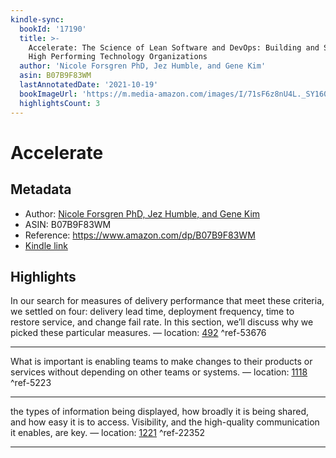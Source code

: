 ```yaml
---
kindle-sync:
  bookId: '17190'
  title: >-
    Accelerate: The Science of Lean Software and DevOps: Building and Scaling
    High Performing Technology Organizations
  author: 'Nicole Forsgren PhD, Jez Humble, and Gene Kim'
  asin: B07B9F83WM
  lastAnnotatedDate: '2021-10-19'
  bookImageUrl: 'https://m.media-amazon.com/images/I/71sF6z8nU4L._SY160.jpg'
  highlightsCount: 3
---
```

# Accelerate
## Metadata
* Author: [Nicole Forsgren PhD, Jez Humble, and Gene Kim](https://www.amazon.com/Nicole-Forsgren-PhD/e/B0775YPSMZ/ref=dp_byline_cont_ebooks_1)
* ASIN: B07B9F83WM
* Reference: https://www.amazon.com/dp/B07B9F83WM
* [Kindle link](kindle://book?action=open&asin=B07B9F83WM)

## Highlights
In our search for measures of delivery performance that meet these criteria, we settled on four: delivery lead time, deployment frequency, time to restore service, and change fail rate. In this section, we’ll discuss why we picked these particular measures. — location: [492](kindle://book?action=open&asin=B07B9F83WM&location=492) ^ref-53676

---
What is important is enabling teams to make changes to their products or services without depending on other teams or systems. — location: [1118](kindle://book?action=open&asin=B07B9F83WM&location=1118) ^ref-5223

---
the types of information being displayed, how broadly it is being shared, and how easy it is to access. Visibility, and the high-quality communication it enables, are key. — location: [1221](kindle://book?action=open&asin=B07B9F83WM&location=1221) ^ref-22352

---
